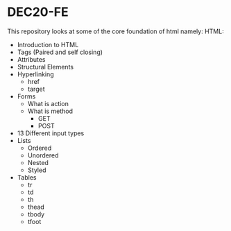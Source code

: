 # DEC20-FE
This repository looks at some of the core foundation of html namely:
HTML:
* Introduction to HTML
* Tags (Paired and self closing)
* Attributes
* Structural Elements
* Hyperlinking
  * href
  * target
* Forms
  * What is action
  * What is method
    * GET
    * POST
* 13 Different input types
* Lists
  * Ordered
  * Unordered
  * Nested
  * Styled
* Tables
  * tr
  * td
  * th
  * thead
  * tbody
  * tfoot
